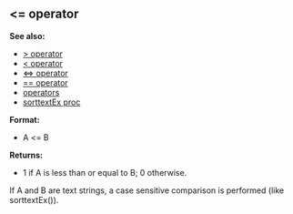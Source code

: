 ## \<= operator
**See also:**
*   [\> operator](/operator/%3e)
*   [\< operator](/operator/%3c)
*   [\<=\> operator](/operator/%3c=%3e)
*   [== operator](/operator/==)
*   [operators](/operator)
*   [sorttextEx proc](/proc/sorttextEx)
<!-- -->
**Format:**
*   A \<= B
<!-- -->
**Returns:**
*   1 if A is less than or equal to B; 0 otherwise.


If A and B are text strings, a case sensitive comparison is
performed (like sorttextEx()).